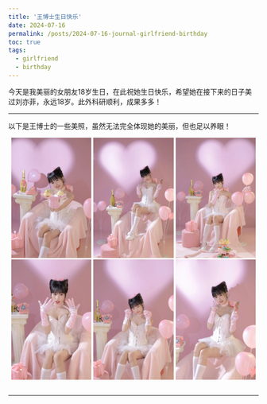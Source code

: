 ```yaml
---
title: '王博士生日快乐'
date: 2024-07-16
permalink: /posts/2024-07-16-journal-girlfriend-birthday
toc: true
tags:
  - girlfriend
  - birthday
---
```


今天是我美丽的女朋友18岁生日，在此祝她生日快乐，希望她在接下来的日子美过刘亦菲，永远18岁。此外科研顺利，成果多多！

------

以下是王博士的一些美照，虽然无法完全体现她的美丽，但也足以养眼！

<div align="center" style="line-height: 0.2">
<img src='/images/post/Wang1.png' width="32%">
<img src='/images/post/Wang2.png' width="32%">
<img src='/images/post/Wang3.png' width="32%">
<br>
<br>
<img src='/images/post/Wang4.png' width="32%">
<img src='/images/post/Wang5.png' width="32%">
<img src='/images/post/Wang6.png' width="32%">
</div> 
<br>


------